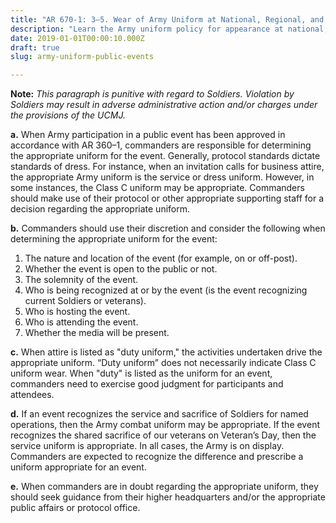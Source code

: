 ```yaml
---
title: "AR 670-1: 3–5. Wear of Army Uniform at National, Regional, and Local Events"
description: "Learn the Army uniform policy for appearance at national, regional and local events according to AR 670-1 and DA PAM 670-1"
date: 2019-01-01T00:00:10.000Z
draft: true
slug: army-uniform-public-events

---
```


<strong>Note:</strong> <em>This paragraph is punitive with regard to Soldiers. Violation by Soldiers may result in adverse administrative action and/or charges under the provisions of the UCMJ.</em>

<strong>a.</strong> When Army participation in a public event has been approved in accordance with AR 360–1, commanders are responsible for determining the appropriate uniform for the event. Generally, protocol standards dictate standards of dress. For instance, when an invitation calls for business attire, the appropriate Army uniform is the service or dress uniform. However, in some instances, the Class C uniform may be appropriate. Commanders should make use of their protocol or other appropriate supporting staff for a decision regarding the appropriate uniform.

<strong>b.</strong> Commanders should use their discretion and consider the following when determining the appropriate uniform for the event:

<ol>
<li>The nature and location of the event (for example, on or off-post).</li>
<li>Whether the event is open to the public or not.</li>
<li>The solemnity of the event.</li>
<li>Who is being recognized at or by the event (is the event recognizing current Soldiers or veterans).</li>
<li>Who is hosting the event.</li>
<li>Who is attending the event.</li>
<li>Whether the media will be present.</li>
</ol>

<strong>c.</strong> When attire is listed as "duty uniform," the activities undertaken drive the appropriate uniform. “Duty uniform” does not necessarily indicate Class C uniform wear. When "duty" is listed as the uniform for an event, commanders need to exercise good judgment for participants and attendees.

<strong>d.</strong> If an event recognizes the service and sacrifice of Soldiers for named operations, then the Army combat uniform may be appropriate. If the event recognizes the shared sacrifice of our veterans on Veteran’s Day, then the service uniform is appropriate. In all cases, the Army is on display. Commanders are expected to recognize the difference and prescribe a uniform appropriate for an event.

<strong>e.</strong> When commanders are in doubt regarding the appropriate uniform, they should seek guidance from their higher headquarters and/or the appropriate public affairs or protocol office.
